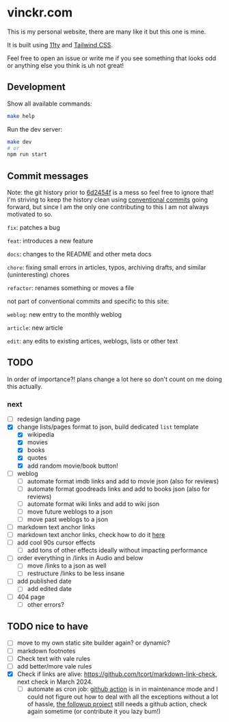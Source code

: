 # vinckr.com

This is my personal website, there are many like it but this one is mine.

It is built using [11ty](https://www.11ty.dev/) and [Tailwind CSS](https://tailwindcss.com/).

Feel free to open an issue or write me if you see something that looks odd or anything else you think is uh not great!

## Development

Show all available commands:

```bash
make help
```

Run the dev server:

```bash
make dev
# or
npm run start
```

## Commit messages

Note: the git history prior to [6d2454f](https://github.com/vinckr/vinckr.com/commit/6d2454f827bbffddc43dc0a6814de5064cbdcedd) is a mess so feel free to ignore that! I'm striving to keep the history clean using [conventional commits](https://www.conventionalcommits.org/en/v1.0.0/) going forward, but since I am the only one contributing to this I am not always motivated to so.

`fix`: patches a bug

`feat`: introduces a new feature

`docs`: changes to the README and other meta docs

`chore`: fixing small errors in articles, typos, archiving drafts, and similar (uninteresting) chores

`refactor`: renames something or moves a file

not part of conventional commits and specific to this site:

`weblog`: new entry to the monthly weblog

`article`: new article

`edit`: any edits to existing artices, weblogs, lists or other text

## TODO

In order of importance?! plans change a lot here so don't count on me doing this actually.

### next

- [ ] redesign landing page
- [x] change lists/pages format to json, build dedicated `list` template
  - [x] wikipedia
  - [x] movies
  - [x] books
  - [x] quotes
  - [x] add random movie/book button!
- [ ] weblog
  - [ ] automate format imdb links and add to movie json (also for reviews)
  - [ ] automate format goodreads links and add to books json (also for reviews)
  - [ ] automate format wiki links and add to wiki json
  - [ ] move future weblogs to a json
  - [ ] move past weblogs to a json
- [ ] markdown text anchor links
- [ ] markdown text anchor links, check how to do it [here](https://github.com/11ty/eleventy/issues/1593)
- [ ] add cool 90s cursor effects
  - [ ] add tons of other effects ideally without impacting performance
- [ ] order everything in /links in Audio and below
  - [ ] move /links to a json as well
  - [ ] restructure /links to be less insane
- [ ] add published date
  - [ ] add edited date
- [ ] 404 page
  - [ ] other errors?

## TODO nice to have

- [ ] move to my own static site builder again? or dynamic?
- [ ] markdown footnotes
- [ ] Check text with vale rules
- [ ] add better/more vale rules
- [x] Check if links are alive: https://github.com/tcort/markdown-link-check, next check in March 2024.
  - [ ] automate as cron job: [github action](https://github.com/gaurav-nelson/github-action-markdown-link-check) is in in maintenance mode and I could not figure out how to deal with all the exceptions without a lot of hassle, [the followup project](https://github.com/UmbrellaDocs/linkspector) still needs a github action, check again sometime (or contribute it you lazy bum!)
